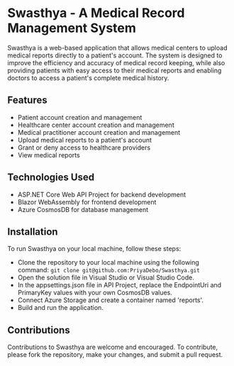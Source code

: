 # Swasthya - A Medical Record Management System
Swasthya is a web-based application that allows medical centers to upload medical reports directly to a patient's account. The system is designed to improve the efficiency and accuracy of medical record keeping, while also providing patients with easy access to their medical reports and enabling doctors to access a patient's complete medical history.

## Features
- Patient account creation and management
- Healthcare center account creation and management
- Medical practitioner account creation and management
- Upload medical reports to a patient's account
- Grant or deny access to healthcare providers
- View medical reports

## Technologies Used
- ASP.NET Core Web API Project for backend development
- Blazor WebAssembly for frontend development
- Azure CosmosDB for database management

## Installation
To run Swasthya on your local machine, follow these steps:
- Clone the repository to your local machine using the following command:
    `git clone git@github.com:PriyaDebo/Swasthya.git`
- Open the solution file in Visual Studio or Visual Studio Code.
- In the appsettings.json file in API Project, replace the EndpointUri and PrimaryKey values with your own CosmosDB values.
- Connect Azure Storage and create a container named 'reports'. 
- Build and run the application.

## Contributions
Contributions to Swasthya are welcome and encouraged. To contribute, please fork the repository, make your changes, and submit a pull request.

